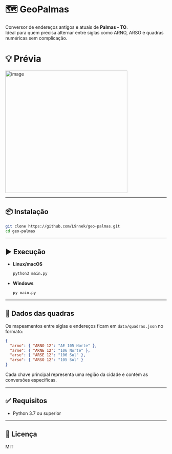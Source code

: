 # 🗺️ GeoPalmas

Conversor de endereços antigos e atuais de **Palmas - TO**.  
Ideal para quem precisa alternar entre siglas como ARNO, ARSO e quadras numéricas sem complicação.

# 💡 Prévia

<img width="381" alt="image" src="https://github.com/user-attachments/assets/a79dd565-517f-434d-8104-f2e01a7c9af1" />

---

## 📦 Instalação

```bash
git clone https://github.com/L9nnek/geo-palmas.git
cd geo-palmas
```

---

## ▶️ Execução

- **Linux/macOS**
  ```bash
  python3 main.py
  ```

- **Windows**
  ```bash
  py main.py
  ```

---

## 📁 Dados das quadras

Os mapeamentos entre siglas e endereços ficam em `data/quadras.json` no formato:

```json
{
  "arno": { "ARNO 12": "AE 105 Norte" },
  "arne": { "ARNE 12": "106 Norte" },
  "arse": { "ARSE 12": "106 Sul" },
  "arso": { "ARSO 12": "105 Sul" }
}
```

Cada chave principal representa uma região da cidade e contém as conversões específicas.

---

## ✅ Requisitos

- Python 3.7 ou superior

---

## 📝 Licença

MIT
